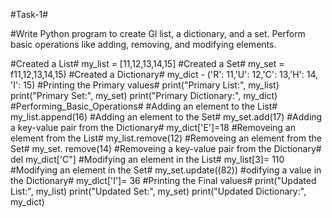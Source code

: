 
#Task-1#

#Write Python program to create Gl list, a dictionary, and a set.
Perform basic operations like adding, removing, and modifying elements.

#Created a List#
my_list = [11,12,13,14,15]
#Created a Set#
my_set = f11,12,13,14,15)
#Created a Dictionary#
my_dict - ('R': 11,'U': 12,'C': 13,'H': 14, 'I': 15)
#Printing the Primary values#
print("Primary List:", my_list)
print("Primary Set:", my_set)
print("Primary Dictionary:", my_dict)
#Performing_Basic_Operations#
#Adding an element to the List#
my_list.append(16)
#Adding an element to the Set#
my_set.add(17)
#Adding a key-value pair from the Dictionary#
my_dict['E']=18
#Removeing an element from the List#
my_list.remove(12)
#Removeing an element from the Set#
my_set. remove(14)
#Removeing a key-value pair from the Dictionary#
del my_dict['C"]
#Modifying an element in the List#
my_list[3]= 110
#Modifying an element in the Set#
my_set.update((82))
#odifying a value in the Dictionary#
my_dict['I']= 36
#Printing the Final values#
print("Updated List:", my_list)
print("Updated Set:", my_set)
print("Updated Dictionary:", my_dict)

